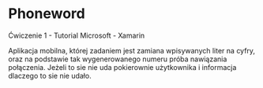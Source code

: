# Phoneword
Ćwiczenie 1 - Tutorial Microsoft - Xamarin

Aplikacja mobilna, której zadaniem jest zamiana wpisywanych liter na cyfry, oraz na podstawie tak wygenerowanego numeru próba nawiązania połączenia.
Jeżeli to sie nie uda pokierownie użytkownika i informacja dlaczego to sie nie udało. 
